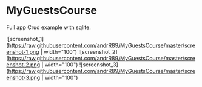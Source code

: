 # MyGuestsCourse

Full app Crud example with sqlite.

![screenshot_1](https://raw.githubusercontent.com/andrR89/MyGuestsCourse/master/screenshot-1.png | width="100")
![screenshot_2](https://raw.githubusercontent.com/andrR89/MyGuestsCourse/master/screenshot-2.png | width="100")
![screenshot_3](https://raw.githubusercontent.com/andrR89/MyGuestsCourse/master/screenshot-3.png | width="100")
